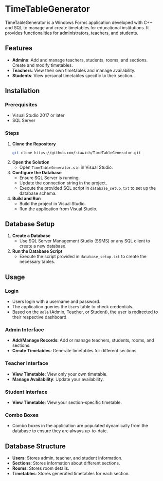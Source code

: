 # TimeTableGenerator

TimeTableGenerator is a Windows Forms application developed with C++ and SQL to manage and create timetables for educational institutions. It provides functionalities for administrators, teachers, and students.

## Features

- **Admins**: Add and manage teachers, students, rooms, and sections. Create and modify timetables.
- **Teachers**: View their own timetables and manage availability.
- **Students**: View personal timetables specific to their section.

## Installation

### Prerequisites
- Visual Studio 2017 or later
- SQL Server

### Steps
1. **Clone the Repository**
    ```sh
    git clone https://github.com/siawish/TimeTableGenerator.git
    ```
2. **Open the Solution**
    - Open `TimeTableGenerator.sln` in Visual Studio.
3. **Configure the Database**
    - Ensure SQL Server is running.
    - Update the connection string in the project.
    - Execute the provided SQL script in `database_setup.txt` to set up the database schema.
4. **Build and Run**
    - Build the project in Visual Studio.
    - Run the application from Visual Studio.

## Database Setup

1. **Create a Database**
    - Use SQL Server Management Studio (SSMS) or any SQL client to create a new database.
2. **Run the Database Script**
    - Execute the script provided in `database_setup.txt` to create the necessary tables.

## Usage

### Login
- Users login with a username and password.
- The application queries the `Users` table to check credentials.
- Based on the `Role` (Admin, Teacher, or Student), the user is redirected to their respective dashboard.

### Admin Interface
- **Add/Manage Records**: Add or manage teachers, students, rooms, and sections.
- **Create Timetables**: Generate timetables for different sections.

### Teacher Interface
- **View Timetable**: View only your own timetable.
- **Manage Availability**: Update your availability.

### Student Interface
- **View Timetable**: View your section-specific timetable.

### Combo Boxes
- Combo boxes in the application are populated dynamically from the database to ensure they are always up-to-date.

## Database Structure

- **Users**: Stores admin, teacher, and student information.
- **Sections**: Stores information about different sections.
- **Rooms**: Stores room details.
- **Timetables**: Stores generated timetables for each section.



